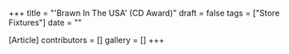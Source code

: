 +++
title = "'Brawn In The USA' (CD Award)"
draft = false
tags = ["Store Fixtures"]
date = ""

[Article]
contributors = []
gallery = []
+++